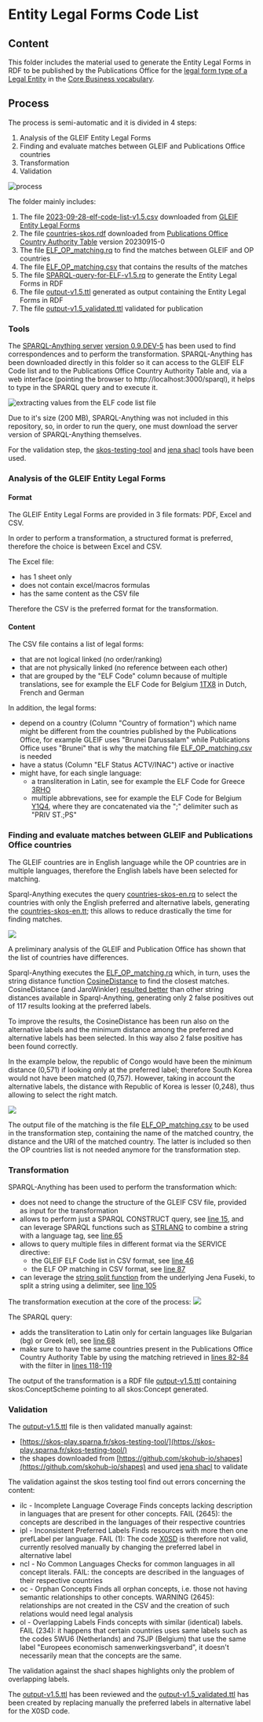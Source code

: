 # Entity Legal Forms Code List

## Content
This folder includes the material used to generate the Entity Legal Forms in RDF to be published by the Publications Office for the [legal form type of a Legal Entity](https://semiceu.github.io/Core-Business-Vocabulary/releases/2.1.0/#LegalEntity%3AlegalFormType) in the [Core Business vocabulary](https://semiceu.github.io/Core-Business-Vocabulary/releases/2.1.0/).

## Process

The process is semi-automatic and it is divided in 4 steps:
1. Analysis of the GLEIF Entity Legal Forms
2. Finding and evaluate matches between GLEIF and Publications Office countries
3. Transformation
4. Validation

![process](doc/process.jpg)   

The folder mainly includes:
1. The file [2023-09-28-elf-code-list-v1.5.csv](2023-09-28-elf-code-list-v1.5.csv) downloaded from [GLEIF Entity Legal Forms](https://www.gleif.org/en/about-lei/code-lists/iso-20275-entity-legal-forms-code-list)
2. The file [countries-skos.rdf](countries-skos.rdf) downloaded from [Publications Office Country Authority Table](https://op.europa.eu/en/web/eu-vocabularies/dataset/-/resource?uri=http://publications.europa.eu/resource/dataset/country) version 20230915-0
3. The file [ELF_OP_matching.rq](ELF_OP_matching.rq) to find the matches between GLEIF and OP countries 
4. The file [ELF_OP_matching.csv](ELF_OP_matching.csv) that contains the results of the matches
5. The file [SPARQL-query-for-ELF-v1.5.rq](SPARQL-query-for-ELF-v1.5.rq) to generate the Entity Legal Forms in RDF
6. The file [output-v1.5.ttl](output-v1.5.ttl) generated as output containing the Entity Legal Forms in RDF
7. The file [output-v1.5_validated.ttl](output-v1.5_validated.ttl) validated for publication

### Tools
The [SPARQL-Anything server](https://github.com/SPARQL-Anything/sparql.anything#using-the-server) [version 0.9.DEV-5](https://github.com/SPARQL-Anything/sparql.anything/releases/tag/v0.9-DEV.5) has been used to find correspondences and to perform the transformation.
SPARQL-Anything has been downloaded directly in this folder so it can access to the GLEIF ELF Code list and to the Publications Office Country Authority Table and, via a web interface (pointing the browser to http://localhost:3000/sparql), it helps to type in the SPARQL query and to execute it. 

![extracting values from the ELF code list file](doc/sparql-anything.jpg)

Due to it's size (200 MB), SPARQL-Anything was not included in this repository, so, in order to run the query, one must download the server version of SPARQL-Anything themselves.

For the validation step, the [skos-testing-tool](https://skos-play.sparna.fr/skos-testing-tool/) and  [jena shacl](https://jena.apache.org/documentation/shacl/index.html) tools have been used.

### Analysis of the GLEIF Entity Legal Forms

#### Format
The GLEIF Entity Legal Forms are provided in 3 file formats: PDF, Excel and CSV.

In order to perform a transformation, a structured format is preferred, therefore the choice is between Excel and CSV.

The Excel file:
* has 1 sheet only
* does not contain excel/macros formulas
* has the same content as the CSV file

Therefore the CSV is the preferred format for the transformation.

#### Content
The CSV file contains a list of legal forms:
* that are not logical linked (no order/ranking)
* that are not physically linked (no reference between each other)
* that are grouped by the "ELF Code" column because of multiple translations, see for example the ELF Code for Belgium [1TX8](https://github.com/SEMICeu/Taxonomy/blob/master/Entity_Legal_Form/2023-09-28-elf-code-list-v1.5.csv#L115-L117) in Dutch, French and German

In addition, the legal forms:
* depend on a country (Column "Country of formation") which name might be different from the countries published by the Publications Office, for example GLEIF uses "Brunei Darussalam" while Publications Office uses "Brunei" that is why the matching file [ELF_OP_matching.csv](ELF_OP_matching.csv) is needed
* have a status (Column "ELF Status ACTV/INAC") active or inactive
* might have, for each single language:
  *  a transliteration in Latin, see for example the ELF Code for Greece [3RHO](https://github.com/SEMICeu/Taxonomy/blob/master/Entity_Legal_Form/2023-09-28-elf-code-list-v1.5.csv#L1413) 
  *  multiple abbrevations, see for example the ELF Code for Belgium [Y1Q4](https://github.com/SEMICeu/Taxonomy/blob/master/Entity_Legal_Form/2023-09-28-elf-code-list-v1.5.csv#L250), where they are concatenated via the ";" delimiter such as "PRIV ST.;PS"
 
### Finding and evaluate matches between GLEIF and Publications Office countries

The GLEIF countries are in English language while the OP countries are in multiple languages, therefore the English labels have been selected for matching.

Sparql-Anything executes the query [countries-skos-en.rq](countries-skos-en.rq) to select the countries with only the English preferred and alternative labels, generating the [countries-skos-en.tt](countries-skos-en.ttl); this allows to reduce drastically the time for finding matches. 

![](doc/find_correspondences.jpg)

A preliminary analysis of the GLEIF and Publication Office has shown that the list of countries have differences.

Sparql-Anything executes the [ELF_OP_matching.rq](ELF_OP_matching.rq) which, in turn, uses the string distance function [CosineDistance](https://github.com/SPARQL-Anything/sparql.anything/blob/v0.9-DEV/FUNCTIONS_AND_MAGIC_PROPERTIES.md#fxcosinedistance) to find the closest matches.
CosineDistance (and JaroWinkler) [resulted better](string_distance_comparison.csv) than other string distances available in Sparql-Anything, generating only 2 false positives out of 117 results looking at the preferred labels.

To improve the results, the CosineDistance has been run also on the alternative labels and the minimum distance among the preferred and alternative labels has been selected. In this way also 2 false positive has been found correctly.

In the example below, the republic of Congo would have been the minimum distance (0,571) if looking only at the preferred label; therefore South Korea would not have been matched (0,757).
However, taking in account the alternative labels, the distance with Republic of Korea is lesser (0,248), thus allowing to select the right match.

![](doc/matching.jpg)

The output file of the matching is the file [ELF_OP_matching.csv](ELF_OP_matching.csv) to be used in the transformation step, containing the name of the matched country, the distance and the URI of the matched country. The latter is included so then the OP countries list is not needed anymore for the transformation step.

### Transformation

SPARQL-Anything has been used to perform the transformation which:
* does not need to change the structure of the GLEIF CSV file, provided as input for the transformation
* allows to perform just a SPARQL CONSTRUCT query, see [line 15](https://github.com/SEMICeu/Taxonomy/blob/master/Entity_Legal_Form/SPARQL-query-for-ELF-v1.5.rq#L15), and can leverage SPARQL functions such as [STRLANG](https://www.w3.org/TR/sparql11-query/#func-strlang) to combine a string with a language tag, see [line 65](https://github.com/SEMICeu/Taxonomy/blob/master/Entity_Legal_Form/SPARQL-query-for-ELF-v1.5.rq#L65)
* allows to query multiple files in different format via the SERVICE directive:
  * the GLEIF ELF Code list in CSV format, see [line 46](https://github.com/SEMICeu/Taxonomy/blob/master/Entity_Legal_Form/SPARQL-query-for-ELF-v1.5.rq#L46)
  * the ELF OP matching in CSV format, see [line 87](https://github.com/SEMICeu/Taxonomy/blob/master/Entity_Legal_Form/SPARQL-query-for-ELF-v1.5.rq#L87)
* can leverage the [string split function](https://jena.apache.org/documentation/query/library-propfunc.html) from the underlying Jena Fuseki, to split a string using a delimiter, see [line 105]( https://github.com/SEMICeu/Taxonomy/blob/master/Entity_Legal_Form/SPARQL-query-for-ELF-v1.5.rq#L105)

The transformation execution at the core of the process:
![](doc/transformation.jpg)

The SPARQL query:
* adds the transliteration to Latin only for certain languages like Bulgarian (bg) or Greek (el), see [line 68](https://github.com/SEMICeu/Taxonomy/blob/master/Entity_Legal_Form/SPARQL-query-for-ELF-v1.5.rq#L68)
* make sure to have the same countries present in the Publications Office Country Authority Table by using the matching retrieved in [lines 82-84](https://github.com/SEMICeu/Taxonomy/blob/master/Entity_Legal_Form/SPARQL-query-for-ELF-v1.5.rq#L82-L84) with the filter in [lines 118-119](https://github.com/SEMICeu/Taxonomy/blob/master/Entity_Legal_Form/SPARQL-query-for-ELF-v1.5.rq#L118-L119)

The output of the transformation is a RDF file [output-v1.5.ttl](output-v1.5.ttl) containing skos:ConceptScheme pointing to all skos:Concept generated.

### Validation
  
The [output-v1.5.ttl](output-v1.5.ttl) file is then validated manually against:

* [https://skos-play.sparna.fr/skos-testing-tool/](https://skos-play.sparna.fr/skos-testing-tool/)
* the shapes downloaded from [https://github.com/skohub-io/shapes](https://github.com/skohub-io/shapes) and used [jena shacl](https://jena.apache.org/documentation/shacl/index.html) to validate

The validation against the skos testing tool find out errors concerning the content:
* ilc - Incomplete Language Coverage	Finds concepts lacking description in languages that are present for other concepts.	FAIL (2645): the concepts are described in the languages of their respective countries
* ipl - Inconsistent Preferred Labels	Finds resources with more then one prefLabel per language.	FAIL (1): The code [X0SD](2023-09-28-elf-code-list-v1.5.csv#L338-L339) is therefore not valid, currently resolved manually by changing the preferred label in alternative label
* ncl - No Common Languages	Checks for common languages in all concept literals.	FAIL: the concepts are described in the languages of their respective countries
* oc - Orphan Concepts	Finds all orphan concepts, i.e. those not having semantic relationships to other concepts.	WARNING (2645): relationships are not created in the CSV and the creation of such relations would need legal analysis
* ol - Overlapping Labels	Finds concepts with similar (identical) labels.	FAIL (234): it happens that certain countries uses same labels such as the codes 5WU6 (Netherlands) and 7SJP (Belgium) that use the same label "Europees economisch samenwerkingsverband", it doesn't necessarily mean that the concepts are the same.

The validation against the shacl shapes highlights only the problem of overlapping labels.

The [output-v1.5.ttl](output-v1.5.ttl) has been reviewed and the [output-v1.5_validated.ttl](output-v1.5_validated.ttl) has been created by replacing manually the preferred labels in alternative label for the X0SD code.
